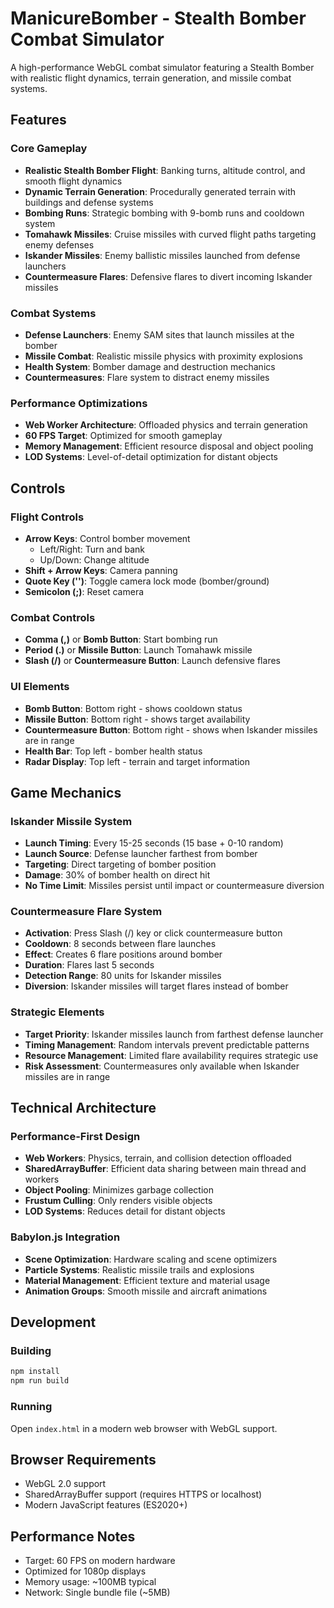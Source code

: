 # ManicureBomber - Stealth Bomber Combat Simulator

A high-performance WebGL combat simulator featuring a Stealth Bomber with realistic flight dynamics, terrain generation, and missile combat systems.

## Features

### Core Gameplay
- **Realistic Stealth Bomber Flight**: Banking turns, altitude control, and smooth flight dynamics
- **Dynamic Terrain Generation**: Procedurally generated terrain with buildings and defense systems
- **Bombing Runs**: Strategic bombing with 9-bomb runs and cooldown system
- **Tomahawk Missiles**: Cruise missiles with curved flight paths targeting enemy defenses
- **Iskander Missiles**: Enemy ballistic missiles launched from defense launchers
- **Countermeasure Flares**: Defensive flares to divert incoming Iskander missiles

### Combat Systems
- **Defense Launchers**: Enemy SAM sites that launch missiles at the bomber
- **Missile Combat**: Realistic missile physics with proximity explosions
- **Health System**: Bomber damage and destruction mechanics
- **Countermeasures**: Flare system to distract enemy missiles

### Performance Optimizations
- **Web Worker Architecture**: Offloaded physics and terrain generation
- **60 FPS Target**: Optimized for smooth gameplay
- **Memory Management**: Efficient resource disposal and object pooling
- **LOD Systems**: Level-of-detail optimization for distant objects

## Controls

### Flight Controls
- **Arrow Keys**: Control bomber movement
  - Left/Right: Turn and bank
  - Up/Down: Change altitude
- **Shift + Arrow Keys**: Camera panning
- **Quote Key ('')**: Toggle camera lock mode (bomber/ground)
- **Semicolon (;)**: Reset camera

### Combat Controls
- **Comma (,)** or **Bomb Button**: Start bombing run
- **Period (.)** or **Missile Button**: Launch Tomahawk missile
- **Slash (/)** or **Countermeasure Button**: Launch defensive flares

### UI Elements
- **Bomb Button**: Bottom right - shows cooldown status
- **Missile Button**: Bottom right - shows target availability
- **Countermeasure Button**: Bottom right - shows when Iskander missiles are in range
- **Health Bar**: Top left - bomber health status
- **Radar Display**: Top left - terrain and target information

## Game Mechanics

### Iskander Missile System
- **Launch Timing**: Every 15-25 seconds (15 base + 0-10 random)
- **Launch Source**: Defense launcher farthest from bomber
- **Targeting**: Direct targeting of bomber position
- **Damage**: 30% of bomber health on direct hit
- **No Time Limit**: Missiles persist until impact or countermeasure diversion

### Countermeasure Flare System
- **Activation**: Press Slash (/) key or click countermeasure button
- **Cooldown**: 8 seconds between flare launches
- **Effect**: Creates 6 flare positions around bomber
- **Duration**: Flares last 5 seconds
- **Detection Range**: 80 units for Iskander missiles
- **Diversion**: Iskander missiles will target flares instead of bomber

### Strategic Elements
- **Target Priority**: Iskander missiles launch from farthest defense launcher
- **Timing Management**: Random intervals prevent predictable patterns
- **Resource Management**: Limited flare availability requires strategic use
- **Risk Assessment**: Countermeasures only available when Iskander missiles are in range

## Technical Architecture

### Performance-First Design
- **Web Workers**: Physics, terrain, and collision detection offloaded
- **SharedArrayBuffer**: Efficient data sharing between main thread and workers
- **Object Pooling**: Minimizes garbage collection
- **Frustum Culling**: Only renders visible objects
- **LOD Systems**: Reduces detail for distant objects

### Babylon.js Integration
- **Scene Optimization**: Hardware scaling and scene optimizers
- **Particle Systems**: Realistic missile trails and explosions
- **Material Management**: Efficient texture and material usage
- **Animation Groups**: Smooth missile and aircraft animations

## Development

### Building
```bash
npm install
npm run build
```

### Running
Open `index.html` in a modern web browser with WebGL support.

## Browser Requirements
- WebGL 2.0 support
- SharedArrayBuffer support (requires HTTPS or localhost)
- Modern JavaScript features (ES2020+)

## Performance Notes
- Target: 60 FPS on modern hardware
- Optimized for 1080p displays
- Memory usage: ~100MB typical
- Network: Single bundle file (~5MB)
